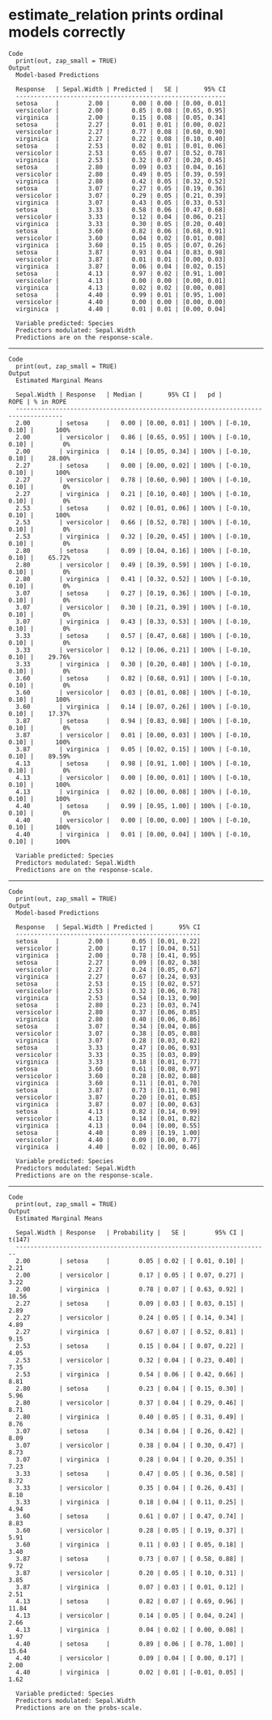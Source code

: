# estimate_relation prints ordinal models correctly

    Code
      print(out, zap_small = TRUE)
    Output
      Model-based Predictions
      
      Response   | Sepal.Width | Predicted |   SE |       95% CI
      ----------------------------------------------------------
      setosa     |        2.00 |      0.00 | 0.00 | [0.00, 0.01]
      versicolor |        2.00 |      0.85 | 0.08 | [0.65, 0.95]
      virginica  |        2.00 |      0.15 | 0.08 | [0.05, 0.34]
      setosa     |        2.27 |      0.01 | 0.01 | [0.00, 0.02]
      versicolor |        2.27 |      0.77 | 0.08 | [0.60, 0.90]
      virginica  |        2.27 |      0.22 | 0.08 | [0.10, 0.40]
      setosa     |        2.53 |      0.02 | 0.01 | [0.01, 0.06]
      versicolor |        2.53 |      0.65 | 0.07 | [0.52, 0.78]
      virginica  |        2.53 |      0.32 | 0.07 | [0.20, 0.45]
      setosa     |        2.80 |      0.09 | 0.03 | [0.04, 0.16]
      versicolor |        2.80 |      0.49 | 0.05 | [0.39, 0.59]
      virginica  |        2.80 |      0.42 | 0.05 | [0.32, 0.52]
      setosa     |        3.07 |      0.27 | 0.05 | [0.19, 0.36]
      versicolor |        3.07 |      0.29 | 0.05 | [0.21, 0.39]
      virginica  |        3.07 |      0.43 | 0.05 | [0.33, 0.53]
      setosa     |        3.33 |      0.58 | 0.06 | [0.47, 0.68]
      versicolor |        3.33 |      0.12 | 0.04 | [0.06, 0.21]
      virginica  |        3.33 |      0.30 | 0.05 | [0.20, 0.40]
      setosa     |        3.60 |      0.82 | 0.06 | [0.68, 0.91]
      versicolor |        3.60 |      0.04 | 0.02 | [0.01, 0.08]
      virginica  |        3.60 |      0.15 | 0.05 | [0.07, 0.26]
      setosa     |        3.87 |      0.93 | 0.04 | [0.83, 0.98]
      versicolor |        3.87 |      0.01 | 0.01 | [0.00, 0.03]
      virginica  |        3.87 |      0.06 | 0.04 | [0.02, 0.15]
      setosa     |        4.13 |      0.97 | 0.02 | [0.91, 1.00]
      versicolor |        4.13 |      0.00 | 0.00 | [0.00, 0.01]
      virginica  |        4.13 |      0.02 | 0.02 | [0.00, 0.08]
      setosa     |        4.40 |      0.99 | 0.01 | [0.95, 1.00]
      versicolor |        4.40 |      0.00 | 0.00 | [0.00, 0.00]
      virginica  |        4.40 |      0.01 | 0.01 | [0.00, 0.04]
      
      Variable predicted: Species
      Predictors modulated: Sepal.Width
      Predictions are on the response-scale.

---

    Code
      print(out, zap_small = TRUE)
    Output
      Estimated Marginal Means
      
      Sepal.Width | Response   | Median |       95% CI |   pd |          ROPE | % in ROPE
      -----------------------------------------------------------------------------------
      2.00        | setosa     |   0.00 | [0.00, 0.01] | 100% | [-0.10, 0.10] |      100%
      2.00        | versicolor |   0.86 | [0.65, 0.95] | 100% | [-0.10, 0.10] |        0%
      2.00        | virginica  |   0.14 | [0.05, 0.34] | 100% | [-0.10, 0.10] |    28.00%
      2.27        | setosa     |   0.00 | [0.00, 0.02] | 100% | [-0.10, 0.10] |      100%
      2.27        | versicolor |   0.78 | [0.60, 0.90] | 100% | [-0.10, 0.10] |        0%
      2.27        | virginica  |   0.21 | [0.10, 0.40] | 100% | [-0.10, 0.10] |        0%
      2.53        | setosa     |   0.02 | [0.01, 0.06] | 100% | [-0.10, 0.10] |      100%
      2.53        | versicolor |   0.66 | [0.52, 0.78] | 100% | [-0.10, 0.10] |        0%
      2.53        | virginica  |   0.32 | [0.20, 0.45] | 100% | [-0.10, 0.10] |        0%
      2.80        | setosa     |   0.09 | [0.04, 0.16] | 100% | [-0.10, 0.10] |    65.72%
      2.80        | versicolor |   0.49 | [0.39, 0.59] | 100% | [-0.10, 0.10] |        0%
      2.80        | virginica  |   0.41 | [0.32, 0.52] | 100% | [-0.10, 0.10] |        0%
      3.07        | setosa     |   0.27 | [0.19, 0.36] | 100% | [-0.10, 0.10] |        0%
      3.07        | versicolor |   0.30 | [0.21, 0.39] | 100% | [-0.10, 0.10] |        0%
      3.07        | virginica  |   0.43 | [0.33, 0.53] | 100% | [-0.10, 0.10] |        0%
      3.33        | setosa     |   0.57 | [0.47, 0.68] | 100% | [-0.10, 0.10] |        0%
      3.33        | versicolor |   0.12 | [0.06, 0.21] | 100% | [-0.10, 0.10] |    29.76%
      3.33        | virginica  |   0.30 | [0.20, 0.40] | 100% | [-0.10, 0.10] |        0%
      3.60        | setosa     |   0.82 | [0.68, 0.91] | 100% | [-0.10, 0.10] |        0%
      3.60        | versicolor |   0.03 | [0.01, 0.08] | 100% | [-0.10, 0.10] |      100%
      3.60        | virginica  |   0.14 | [0.07, 0.26] | 100% | [-0.10, 0.10] |    17.37%
      3.87        | setosa     |   0.94 | [0.83, 0.98] | 100% | [-0.10, 0.10] |        0%
      3.87        | versicolor |   0.01 | [0.00, 0.03] | 100% | [-0.10, 0.10] |      100%
      3.87        | virginica  |   0.05 | [0.02, 0.15] | 100% | [-0.10, 0.10] |    89.59%
      4.13        | setosa     |   0.98 | [0.91, 1.00] | 100% | [-0.10, 0.10] |        0%
      4.13        | versicolor |   0.00 | [0.00, 0.01] | 100% | [-0.10, 0.10] |      100%
      4.13        | virginica  |   0.02 | [0.00, 0.08] | 100% | [-0.10, 0.10] |      100%
      4.40        | setosa     |   0.99 | [0.95, 1.00] | 100% | [-0.10, 0.10] |        0%
      4.40        | versicolor |   0.00 | [0.00, 0.00] | 100% | [-0.10, 0.10] |      100%
      4.40        | virginica  |   0.01 | [0.00, 0.04] | 100% | [-0.10, 0.10] |      100%
      
      Variable predicted: Species
      Predictors modulated: Sepal.Width
      Predictions are on the response-scale.

---

    Code
      print(out, zap_small = TRUE)
    Output
      Model-based Predictions
      
      Response   | Sepal.Width | Predicted |       95% CI
      ---------------------------------------------------
      setosa     |        2.00 |      0.05 | [0.01, 0.22]
      versicolor |        2.00 |      0.17 | [0.04, 0.51]
      virginica  |        2.00 |      0.78 | [0.41, 0.95]
      setosa     |        2.27 |      0.09 | [0.02, 0.38]
      versicolor |        2.27 |      0.24 | [0.05, 0.67]
      virginica  |        2.27 |      0.67 | [0.24, 0.93]
      setosa     |        2.53 |      0.15 | [0.02, 0.57]
      versicolor |        2.53 |      0.32 | [0.06, 0.78]
      virginica  |        2.53 |      0.54 | [0.13, 0.90]
      setosa     |        2.80 |      0.23 | [0.03, 0.74]
      versicolor |        2.80 |      0.37 | [0.06, 0.85]
      virginica  |        2.80 |      0.40 | [0.06, 0.86]
      setosa     |        3.07 |      0.34 | [0.04, 0.86]
      versicolor |        3.07 |      0.38 | [0.05, 0.88]
      virginica  |        3.07 |      0.28 | [0.03, 0.82]
      setosa     |        3.33 |      0.47 | [0.06, 0.93]
      versicolor |        3.33 |      0.35 | [0.03, 0.89]
      virginica  |        3.33 |      0.18 | [0.01, 0.77]
      setosa     |        3.60 |      0.61 | [0.08, 0.97]
      versicolor |        3.60 |      0.28 | [0.02, 0.88]
      virginica  |        3.60 |      0.11 | [0.01, 0.70]
      setosa     |        3.87 |      0.73 | [0.11, 0.98]
      versicolor |        3.87 |      0.20 | [0.01, 0.85]
      virginica  |        3.87 |      0.07 | [0.00, 0.63]
      setosa     |        4.13 |      0.82 | [0.14, 0.99]
      versicolor |        4.13 |      0.14 | [0.01, 0.82]
      virginica  |        4.13 |      0.04 | [0.00, 0.55]
      setosa     |        4.40 |      0.89 | [0.19, 1.00]
      versicolor |        4.40 |      0.09 | [0.00, 0.77]
      virginica  |        4.40 |      0.02 | [0.00, 0.46]
      
      Variable predicted: Species
      Predictors modulated: Sepal.Width
      Predictions are on the response-scale.

---

    Code
      print(out, zap_small = TRUE)
    Output
      Estimated Marginal Means
      
      Sepal.Width | Response   | Probability |   SE |        95% CI | t(147)
      ----------------------------------------------------------------------
      2.00        | setosa     |        0.05 | 0.02 | [ 0.01, 0.10] |   2.21
      2.00        | versicolor |        0.17 | 0.05 | [ 0.07, 0.27] |   3.22
      2.00        | virginica  |        0.78 | 0.07 | [ 0.63, 0.92] |  10.56
      2.27        | setosa     |        0.09 | 0.03 | [ 0.03, 0.15] |   2.89
      2.27        | versicolor |        0.24 | 0.05 | [ 0.14, 0.34] |   4.89
      2.27        | virginica  |        0.67 | 0.07 | [ 0.52, 0.81] |   9.15
      2.53        | setosa     |        0.15 | 0.04 | [ 0.07, 0.22] |   4.05
      2.53        | versicolor |        0.32 | 0.04 | [ 0.23, 0.40] |   7.35
      2.53        | virginica  |        0.54 | 0.06 | [ 0.42, 0.66] |   8.81
      2.80        | setosa     |        0.23 | 0.04 | [ 0.15, 0.30] |   5.96
      2.80        | versicolor |        0.37 | 0.04 | [ 0.29, 0.46] |   8.71
      2.80        | virginica  |        0.40 | 0.05 | [ 0.31, 0.49] |   8.76
      3.07        | setosa     |        0.34 | 0.04 | [ 0.26, 0.42] |   8.09
      3.07        | versicolor |        0.38 | 0.04 | [ 0.30, 0.47] |   8.73
      3.07        | virginica  |        0.28 | 0.04 | [ 0.20, 0.35] |   7.23
      3.33        | setosa     |        0.47 | 0.05 | [ 0.36, 0.58] |   8.72
      3.33        | versicolor |        0.35 | 0.04 | [ 0.26, 0.43] |   8.10
      3.33        | virginica  |        0.18 | 0.04 | [ 0.11, 0.25] |   4.94
      3.60        | setosa     |        0.61 | 0.07 | [ 0.47, 0.74] |   8.83
      3.60        | versicolor |        0.28 | 0.05 | [ 0.19, 0.37] |   5.91
      3.60        | virginica  |        0.11 | 0.03 | [ 0.05, 0.18] |   3.40
      3.87        | setosa     |        0.73 | 0.07 | [ 0.58, 0.88] |   9.72
      3.87        | versicolor |        0.20 | 0.05 | [ 0.10, 0.31] |   3.85
      3.87        | virginica  |        0.07 | 0.03 | [ 0.01, 0.12] |   2.51
      4.13        | setosa     |        0.82 | 0.07 | [ 0.69, 0.96] |  11.84
      4.13        | versicolor |        0.14 | 0.05 | [ 0.04, 0.24] |   2.66
      4.13        | virginica  |        0.04 | 0.02 | [ 0.00, 0.08] |   1.97
      4.40        | setosa     |        0.89 | 0.06 | [ 0.78, 1.00] |  15.64
      4.40        | versicolor |        0.09 | 0.04 | [ 0.00, 0.17] |   2.00
      4.40        | virginica  |        0.02 | 0.01 | [-0.01, 0.05] |   1.62
      
      Variable predicted: Species
      Predictors modulated: Sepal.Width
      Predictions are on the probs-scale.

